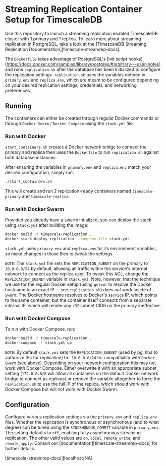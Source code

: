 # Streaming Replication Container Setup for TimescaleDB

Use this repository to launch a streaming replication enabled TimescaleDB cluster with 1 primary and 1 replica.
To learn more about streaming replication in PostgreSQL, take a look at the [TimescaleDB Streaming Replication Documentation][timescale-streamrep-docs].

The `Dockerfile` takes advantage of PostgreSQL's [init script hooks][https://docs.docker.com/samples/library/postgres/#arbitrary---user-notes] and runs
`replication.sh` after the database has been initialized to configure the replication settings. `replication.sh` uses the variables defined in
`primary.env` and `replica.env`, which are meant to be configured depending on your desired replication settings, credentials, and networking preferences.

## Running

The containers can either be created through regular Docker commands or through `Docker Swarm` / `Docker Compose` using the `stack.yml` file.

### Run with Docker

`start_containers.sh` creates a Docker network bridge to connect the primary and replica then uses the `Dockerfile` to run `replication.sh` against both database
instances.

After ensuring the variables in `primary.env` and `replica.env` match your desired configuration, simply run:

```bash
./start_containers.sh
```

This will create and run 2 replication-ready containers named `timescale-primary` and `timescale-replica`.

### Run with Docker Swarm

Provided you already have a swarm intialized, you can deploy the stack using `stack.yml` after building the image:

```bash
docker build -t timescale-replication .
docker stack deploy replication --compose-file stack.yml
```

`stack.yml` uses `primary.env` and `replica.env` for its environment variables, so make changes in those files to tweak the settings.

`NOTE`: The `stack.yml` file sets the `REPLICATION_SUBNET` on the primary to `10.0.0.0/24` by default, allowing all traffic within the service's
internal network to connect as the replica user. To tweak this ACL, change the `REPLICATION_SUBNET` variable in `stack.yml`. Note, however, that the
technique we use for the regular Docker setup (using `getent` to resolve the Docker hostname to an exact IP -- see `replication.sh`) does *not* work inside of `Swarm`. The Docker
hostname resolves to Docker's `service` IP, which points to the same container, but the container itself connects from a separate internal IP, which will render any `/32` subnet
CIDR on the primary ineffective.

### Run with Docker Compose

To run with Docker Compose, run:

```bash
docker build -t timescale-replication .
docker-compose -f stack.yml up
```

`NOTE`: By default `stack.yml` sets the `REPLICATION_SUBNET` (used by pg_hba to authorize IPs for replication) to ` 10.0.0.0/24` for compatibility with `Docker Swarm` (see above).
Depending on your network configuration this may not work with Docker Compose. Either overwrite it with an appropriate subnet setting (`172.0.0.0/8` will allow all containers
on the default Docker network bridge to connect as replicas) or remove the variable altogether to force the `replication.sh` to use the full IP of the replica, which should
work with Docker Compose but will not work with Docker Swarm.


## Configuration

Configure various replication settings via the `primary.env` and `replica.env` files. Whether the replication is synchronous or asynchronous (and to what degree)
can be tuned using the `SYNCRHONOUS_COMMIT` variable in `primary.env`. The setting defaults to `off`, enabling fully asynchronous streaming replication. The other valid
values are `on`, `local`, `remote_write`, and `remote_apply`. Consult our [documentation][timescale-streamrep-docs] for further details.

[timescale-streamrep-docs][localhost/NA]
